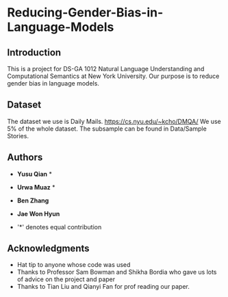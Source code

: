 # Reducing-Gender-Bias-in-Language-Models

## Introduction

This is a project for DS-GA 1012 Natural Language Understanding and Computational Semantics at New York University. Our purpose is to reduce gender bias in language models. 

## Dataset

The dataset we use is Daily Mails. https://cs.nyu.edu/~kcho/DMQA/
We use 5% of the whole dataset. The subsample can be found in Data/Sample Stories.

## Authors

* **Yusu Qian** *
* **Urwa Muaz** *
* **Ben Zhang** 
* **Jae Won Hyun** 

* '*' denotes equal contribution

## Acknowledgments

* Hat tip to anyone whose code was used
* Thanks to Professor Sam Bowman and Shikha Bordia who gave us lots of advice on the project and paper 
* Thanks to Tian Liu and Qianyi Fan for prof reading our paper.
